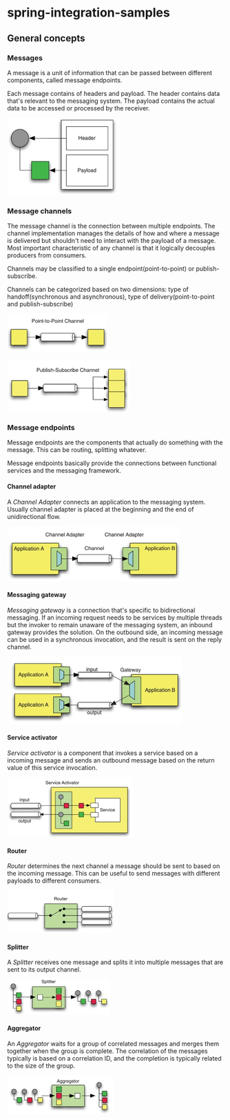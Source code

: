 # spring-integration-samples

## General concepts

### Messages

A message is a unit of information that can be passed between different components, called message endpoints.

Each message contains of headers and payload. The header contains data that's relevant to the messaging system.
The payload contains the actual data to be accessed or processed by the receiver.

![message](img/message.jpg)

### Message channels

The message channel is the connection between multiple endpoints. The channel implementation manages the details of how and where a message is delivered but shouldn't need to interact with the payload of a message.
Most important characteristic of any channel is that it logically decouples producers from consumers.

Channels may be classified to a single endpoint(point-to-point) or publish-subscribe.

Channels can be categorized based on two dimensions:
type of handoff(synchronous and asynchronous), type of delivery(point-to-point and publish-subscribe)

![point-to-point](img/point-to-point.jpg)

![publish-subscribe](img/publish-subscribe.jpg)

### Message endpoints

Message endpoints are the components that actually do something with the message.
This can be routing, splitting whatever.

Message endpoints basically provide the connections between functional services and the messaging framework.

#### Channel adapter

A _Channel Adapter_ connects an application to the messaging system. Usually channel adapter is placed at the beginning and the end of unidirectional flow.

![channel-adapter](img/channel-adapter.jpg)

#### Messaging gateway

_Messaging gateway_ is a connection that's specific to bidirectional messaging. If an incoming request needs to be services by multiple threads but the invoker to remain unaware of the messaging system, an inbound gateway provides the solution.
On the outbound side, an incoming message can be used in a synchronous invocation, and the result is sent on the reply channel.

![gateway](img/gateway.jpg)

#### Service activator

_Service activator_ is a component that invokes a service based on a incoming message and sends an outbound message based on the return value of this service invocation.

![service-activator](img/service-activator.jpg)

#### Router

_Router_ determines the next channel a message should be sent to based on the incoming message.
This can be useful to send messages with different payloads to different consumers.

![router](img/router.jpg)

#### Splitter

A _Splitter_ receives one message and splits it into multiple messages that are sent to its output channel.

![splitter](img/splitter.jpg)

#### Aggregator

An _Aggregator_ waits for a group of correlated messages and merges them together when the group is complete. The correlation of the messages typically is based on a correlation ID, and the completion is typically related to the size of the group.

![aggregator](img/aggregator.jpg)

